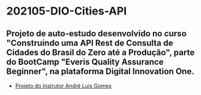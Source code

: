 # 202105-DIO-Cities-API

## Projeto de auto-estudo desenvolvido no curso "Construindo uma API Rest de Consulta de Cidades do Brasil do Zero até a Produção", parte do BootCamp "Everis Quality Assurance Beginner", na plataforma Digital Innovation One.


* [Projeto do Instrutor André Luis Gomes](https://github.com/andrelugomes)

